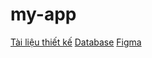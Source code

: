 # my-app
[Tài liệu thiết kế](https://docs.google.com/document/d/1gn1XRi8LWgFl4T6iOnQnc9PzrMiELOvOGLzOr9DTl7o/edit#)
[Database](https://dbdiagram.io/d/61492559825b5b01460b53a4)
[Figma](https://www.figma.com/file/l7I1KDeYaJrgfrVQjfInt9/T.Anh?node-id=0%3A1)